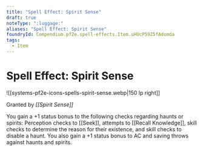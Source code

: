 ```yaml
---
title: "Spell Effect: Spirit Sense"
draft: true
noteType: ":luggage:"
aliases: "Spell Effect: Spirit Sense"
foundryId: Compendium.pf2e.spell-effects.Item.uHUcP59Z5fAdomda
tags:
  - Item
---
```


# Spell Effect: Spirit Sense
![[systems-pf2e-icons-spells-spirit-sense.webp|150 lp right]]

Granted by _[[Spirit Sense]]_

You gain a +1 status bonus to the following checks regarding haunts or spirits: Perception checks to [[Seek]], attempts to [[Recall Knowledge]], skill checks to determine the reason for their existence, and skill checks to disable a haunt. You also gain a +1 status bonus to AC and saving throws against haunts and spirits.
